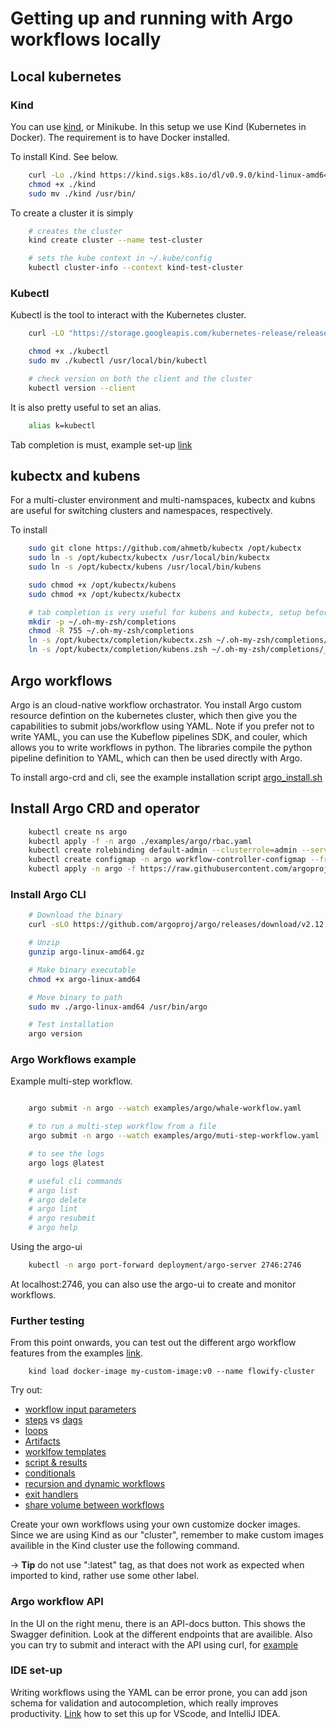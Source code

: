 # Getting up and running with Argo workflows locally


## Local kubernetes

### Kind

You can use [kind](https://kind.sigs.k8s.io/), or Minikube. In this setup we use Kind (Kubernetes in Docker). The requirement is to have Docker installed.

To install Kind. See below.

```bash
    curl -Lo ./kind https://kind.sigs.k8s.io/dl/v0.9.0/kind-linux-amd64
    chmod +x ./kind
    sudo mv ./kind /usr/bin/
```

To create a cluster it is simply

```bash
    # creates the cluster
    kind create cluster --name test-cluster

    # sets the kube context in ~/.kube/config
    kubectl cluster-info --context kind-test-cluster
```

### Kubectl

Kubectl is the tool to interact with the Kubernetes cluster.

```bash
    curl -LO "https://storage.googleapis.com/kubernetes-release/release/$(curl -s https://storage.googleapis.com/kubernetes-release/release/stable.txt)/bin/linux/amd64/kubectl"

    chmod +x ./kubectl
    sudo mv ./kubectl /usr/local/bin/kubectl

    # check version on both the client and the cluster
    kubectl version --client
```

It is also pretty useful to set an alias.

```bash
    alias k=kubectl
```

Tab completion is must, example set-up [link](https://kubernetes.io/docs/tasks/tools/included/optional-kubectl-configs-bash-linux/)


## kubectx and kubens

For a multi-cluster environment and multi-namspaces, kubectx and kubns are useful for switching clusters and namespaces, respectively.

To install

```bash
    sudo git clone https://github.com/ahmetb/kubectx /opt/kubectx
    sudo ln -s /opt/kubectx/kubectx /usr/local/bin/kubectx
    sudo ln -s /opt/kubectx/kubens /usr/local/bin/kubens

    sudo chmod +x /opt/kubectx/kubens
    sudo chmod +x /opt/kubectx/kubectx

    # tab completion is very useful for kubens and kubectx, setup before is for oh-my-zsh
    mkdir -p ~/.oh-my-zsh/completions
    chmod -R 755 ~/.oh-my-zsh/completions
    ln -s /opt/kubectx/completion/kubectx.zsh ~/.oh-my-zsh/completions/_kubectx.zsh
    ln -s /opt/kubectx/completion/kubens.zsh ~/.oh-my-zsh/completions/_kubens.zsh
```


## Argo workflows

Argo is an cloud-native workflow orchastrator. You install Argo custom resource defintion on the kubernetes cluster, which then give you the capabilities to submit jobs/workflow using YAML. Note if you prefer not to write YAML, you can use the Kubeflow pipelines SDK, and couler, which allows you to write workflows in python. The libraries compile the python pipeline definition to YAML, which can then be used directly with Argo.

To install argo-crd and cli, see the example installation script [argo_install.sh](./examples/argo/argo_install.sh)


## Install Argo CRD and operator

```bash
    kubectl create ns argo
    kubectl apply -f -n argo ./examples/argo/rbac.yaml
    kubectl create rolebinding default-admin --clusterrole=admin --serviceaccount=default:default
    kubectl create configmap -n argo workflow-controller-configmap --from-literal=config="containerRuntimeExecutor: pns"
    kubectl apply -n argo -f https://raw.githubusercontent.com/argoproj/argo/v2.4.3/manifests/install.yam
```

### Install Argo CLI

```bash
    # Download the binary
    curl -sLO https://github.com/argoproj/argo/releases/download/v2.12.2/argo-linux-amd64.gz

    # Unzip
    gunzip argo-linux-amd64.gz

    # Make binary executable
    chmod +x argo-linux-amd64

    # Move binary to path
    sudo mv ./argo-linux-amd64 /usr/bin/argo

    # Test installation
    argo version
```

### Argo Workflows example

Example multi-step workflow.

```bash

    argo submit -n argo --watch examples/argo/whale-workflow.yaml

    # to run a multi-step workflow from a file
    argo submit -n argo --watch examples/argo/muti-step-workflow.yaml --entrypoint whalesay -p message=flowify

    # to see the logs
    argo logs @latest

    # useful cli commands
    # argo list
    # argo delete
    # argo lint
    # argo resubmit
    # argo help
```

Using the argo-ui

```bash
    kubectl -n argo port-forward deployment/argo-server 2746:2746
```

At localhost:2746, you can also use the argo-ui to create and monitor workflows.


### Further testing

From this point onwards, you can test out the different argo workflow features from the examples [link](https://argoproj.github.io/argo-workflows/examples/).
```
    kind load docker-image my-custom-image:v0 --name flowify-cluster
```

Try out:

* [workflow input parameters](https://argoproj.github.io/argo-workflows/examples/#parameters)
* [steps](https://argoproj.github.io/argo-workflows/examples/#steps) vs [dags](https://argoproj.github.io/argo-workflows/examples/#dag)
* [loops](https://argoproj.github.io/argo-workflows/examples/#loops)
* [Artifacts](https://argoproj.github.io/argo-workflows/examples/#artifacts)
* [worklfow templates](https://argoproj.github.io/argo-workflows/workflow-templates/)
* [script & results](https://argoproj.github.io/argo-workflows/examples/#scripts-results)
* [conditionals](https://argoproj.github.io/argo-workflows/examples/#conditionals)
* [recursion and dynamic workflows](https://argoproj.github.io/argo-workflows/examples/#recursion)
* [exit handlers](https://argoproj.github.io/argo-workflows/examples/#exit-handlers)
* [share volume between workflows](https://argoproj.github.io/argo-workflows/examples/#volumes)

Create your own workflows using your own customize docker images. Since we are using Kind as our "cluster", remember to make custom images availible in the Kind cluster use the following command.

-> **Tip** do not use ":latest" tag, as that does not work as expected when imported to kind, rather use some other label.



### Argo workflow API

In the UI on the right menu, there is an API-docs button. This shows the Swagger definition. Look at the different endpoints that are availible. Also you can try to submit and interact with the API using curl, for [example](https://argoproj.github.io/argo-workflows/rest-examples/)

### IDE set-up

Writing workflows using the YAML can be error prone, you can add json schema for validation and autocompletion, which really improves productivity. [Link](https://argoproj.github.io/argo-workflows/ide-setup/) how to set this up for VScode, and IntelliJ IDEA.
